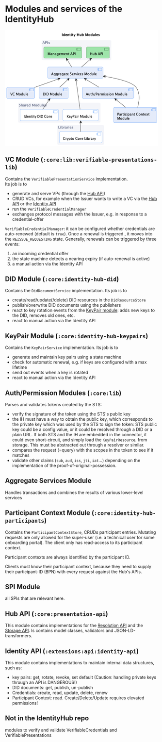 # Modules and services of the IdentityHub

![module-overview](./identity.hub.modules.png)

## VC Module (`:core:lib:verifiable-presentations-lib`)

Contains the `VerifiablePresentationService` implementation.<br/>
Its job is to

- generate and serve VPs (through the [Hub API](#hub-api))
- CRUD VCs, for example when the Issuer wants to write a VC via the [Hub API](#identity-api) or
  the [Identity API](#identity-api)
- run the `VerifiableCredentialManager`
- exchanges protocol messages with the Issuer, e.g. in response to a credential-offer

`VerifiableCredentialManager`: it can be configured whether credentials are auto-renewed (default is `true`). Once a
renewal is triggered , it moves into the `REISSUE_REQUESTING` state. Generally, renewals can be triggered by three
events:

1. an incoming credential offer
2. the state machine detects a nearing expiry (if auto-renewal is active)
3. a manual action via the Identity API

## DID Module (`:core:identity-hub-did`)

Contains the `DidDocumentService` implementation. Its job is to

- create/read/update(/delete) DID resources in the `DidResourceStore`
- publish/overwrite DID documents using the publishers
- react to key rotation events from the [KeyPair module](#keypair-module): adds new keys to the DID, removes old ones,
  etc.
- react to manual action via the Identity API

## KeyPair Module (`:core:identity-hub-keypairs`)

Contains the `KeyPairService` implementation. Its job is to

- generate and maintain key pairs using a state machine
- check for automatic renewal, e.g. if keys are configured with a max lifetime
- send out events when a key is rotated
- react to manual action via the Identity API

## Auth/Permission Modules (`:core:lib`)

Parses and validates tokens created by the STS:

- verify the signature of the token using the STS's public key
- the IH must have a way to obtain the public key, which corresponds to the private key which was used by the STS
  to sign the token: STS public key could be a config value, or it could be resolved through a DID or a plain URL. If
  both STS and the IH are embedded in the connector, it could even short-circuit, and simply load the `KeyPairResource`.
  from storage. This must be abstracted out through a resolver or similar.
- compares the request (=query) with the scopes in the token to see if it matches
- validate other claims (`sub`, `aud`, `iss`, `jti`, `iat`...) depending on the implementation of the
  proof-of-original-possession.

## Aggregate Services Module

Handles transactions and combines the results of various lower-level services

## Participant Context Module (`:core:identity-hub-participants`)

Contains the `ParticipantContextStore`, CRUDs participant entries. Mutating requests are only allowed for the
super-user (i.e. a technical user for some onboarding portal). The client only has read-access to its participant
context.

Participant contexts are always identified by the participant ID.

Clients must know their participant context, because they need to supply their participant-ID (BPN) with every request
against the Hub's APIs.

## SPI Module

all SPIs that are relevant here.

## Hub API (`:core:presentation-api`)

This module contains implementations for
the [Resolution API](https://github.com/eclipse-tractusx/identity-trust/blob/main/specifications/M1/verifiable.presentation.protocol.md#4-resolution-api)
and
the [Storage API](https://github.com/eclipse-tractusx/identity-trust/blob/main/specifications/M1/verifiable.presentation.protocol.md#5-storage-api).
Is
contains model classes, validators and JSON-LD-transformers.

## Identity API (`:extensions:api:identity-api`)

This module contains implementations to maintain internal data structures, such as:

- key pairs: get, rotate, revoke, set default (Caution: handling private keys through an API is DANGEROUS!)
- DID documents: get, publish, un-publish
- Credentials: create, read, update, delete, renew
- Participant Context: read. Create/Delete/Update requires elevated permissions!

## Not in the IdentityHub repo

modules to verify and validate VerifiableCredentials and VerifiablePresentations
